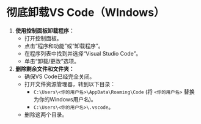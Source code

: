 # 彻底卸载VS Code（WIndows）



1. **使用控制面板卸载程序：**
   - 打开控制面板。
   - 点击“程序和功能”或“卸载程序”。
   - 在程序列表中找到并选择“Visual Studio Code”。
   - 单击“卸载/更改”选项。
2. **删除剩余文件和文件夹：**
   - 确保VS Code已经完全关闭。
   - 打开文件资源管理器，转到以下目录：
     - `C:\Users\<你的用户名>\AppData\Roaming\Code` (将 `<你的用户名>` 替换为你的Windows用户名)。
     - `C:\Users\<你的用户名>\.vscode`。
   - 删除这两个目录。